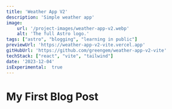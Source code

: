 ```yaml
---
title: 'Weather App V2'
description: 'Simple weather app'
image:
    url: '/project-images/weather-app-v2.webp'
    alt: 'The full Astro logo.'
tags: ["astro", "blogging", "learning in public"]
previewUrl: 'https://weather-app-v2-vite.vercel.app'
gitHubUrl: 'https://github.com/greengem/weather-app-v2-vite'
techStack: ["react", "vite", "tailwind"]
date: '2023-12-04'
isExperimental:  true
---
```

# My First Blog Post